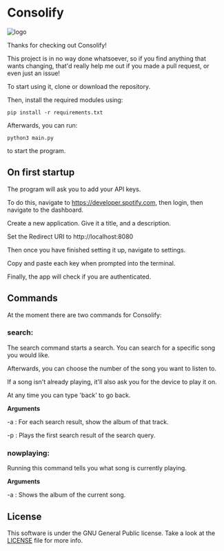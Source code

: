 # Consolify

![logo](https://github.com/funkycharlie/Consolify/assets/152520435/7ac23679-16d6-4b0c-8c8a-e9e2b58332c2)

Thanks for checking out Consolify!

This project is in no way done whatsoever, so if you find anything that wants changing, that'd really help me out if you made a pull request, or even just an issue!

To start using it, clone or download the repository.

Then, install the required modules using:

`pip install -r requirements.txt`

Afterwards, you can run:

`python3 main.py`

to start the program.

## On first startup

The program will ask you to add your API keys.

To do this, navigate to https://developer.spotify.com, then login, then navigate to the dashboard.

Create a new application. Give it a title, and a description.

Set the Redirect URI to http://localhost:8080

Then once you have finished setting it up, navigate to settings.

Copy and paste each key when prompted into the terminal.

Finally, the app will check if you are authenticated.

## Commands

At the moment there are two commands for Consolify:

### search:

The search command starts a search. You can search for a specific song you would like.

Afterwards, you can choose the number of the song you want to listen to.

If a song isn't already playing, it'll also ask you for the device to play it on.

At any time you can type 'back' to go back.

**Arguments**

-a : For each search result, show the album of that track.

-p : Plays the first search result of the search query.

### nowplaying:

Running this command tells you what song is currently playing.

**Arguments**

-a : Shows the album of the current song.

## License

This software is under the GNU General Public license. 
Take a look at the [LICENSE](LICENSE) file for more info.
